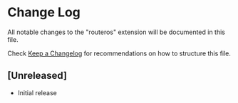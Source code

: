 # Change Log
All notable changes to the "routeros" extension will be documented in this file.

Check [Keep a Changelog](http://keepachangelog.com/) for recommendations on how to structure this file.

## [Unreleased]
- Initial release